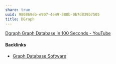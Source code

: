 ```yaml
---
share: true
uuid: 980869eb-e907-4e49-888b-0b7d839b7505
title: DGraph
---
```

[Dgraph Graph Database in 100 Seconds - YouTube](https://www.youtube.com/watch?v=OzDG68VvPxY)

#### Backlinks

* [Graph Database Software](/d748dfb3-c097-40d1-8275-d5fe47e38f55)